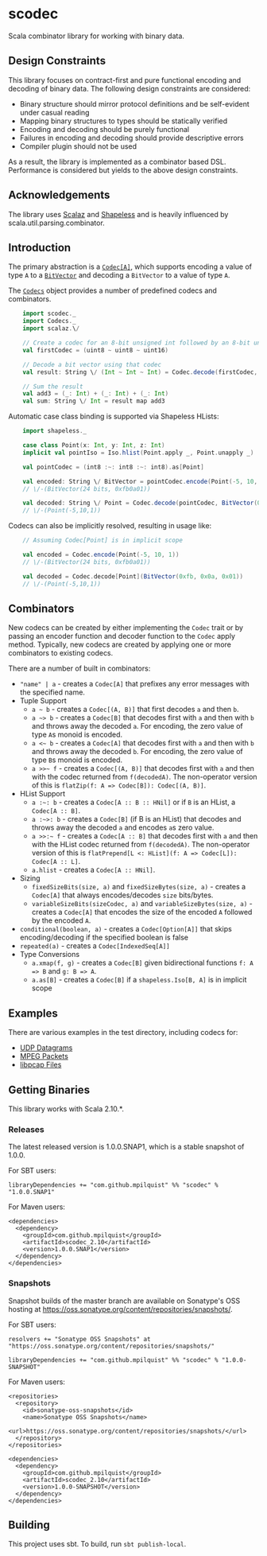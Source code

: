 scodec
======

Scala combinator library for working with binary data.

Design Constraints
------------------

This library focuses on contract-first and pure functional encoding and decoding of binary data.
The following design constraints are considered:
 - Binary structure should mirror protocol definitions and be self-evident under casual reading
 - Mapping binary structures to types should be statically verified
 - Encoding and decoding should be purely functional
 - Failures in encoding and decoding should provide descriptive errors
 - Compiler plugin should not be used

As a result, the library is implemented as a combinator based DSL.
Performance is considered but yields to the above design constraints.

Acknowledgements
----------------
The library uses [Scalaz](https://github.com/scalaz/scalaz) and [Shapeless](https://github.com/milessabin/shapeless)
and is heavily influenced by scala.util.parsing.combinator.


Introduction
------------

The primary abstraction is a [`Codec[A]`](src/main/scala/scodec/Codec.scala), which supports encoding a value of type `A` to a
[`BitVector`](src/main/scala/scodec/BitVector.scala) and decoding a `BitVector` to a value of type `A`.

The [`Codecs`](src/main/scala/scodec/Codecs.scala) object provides a number of predefined codecs and combinators.

```scala
    import scodec._
    import Codecs._
    import scalaz.\/

    // Create a codec for an 8-bit unsigned int followed by an 8-bit unsigned int followed by a 16-bit unsigned int
    val firstCodec = (uint8 ~ uint8 ~ uint16)

    // Decode a bit vector using that codec
    val result: String \/ (Int ~ Int ~ Int) = Codec.decode(firstCodec, BitVector(0x10, 0x2a, 0x03, 0xff))

    // Sum the result
    val add3 = (_: Int) + (_: Int) + (_: Int)
    val sum: String \/ Int = result map add3
```

Automatic case class binding is supported via Shapeless HLists:

```scala
    import shapeless._

    case class Point(x: Int, y: Int, z: Int)
    implicit val pointIso = Iso.hlist(Point.apply _, Point.unapply _)

    val pointCodec = (int8 :~: int8 :~: int8).as[Point]

    val encoded: String \/ BitVector = pointCodec.encode(Point(-5, 10, 1))
    // \/-(BitVector(24 bits, 0xfb0a01))

    val decoded: String \/ Point = Codec.decode(pointCodec, BitVector(0xfb, 0x0a, 0x01))
    // \/-(Point(-5,10,1))
```

Codecs can also be implicitly resolved, resulting in usage like:

```scala
    // Assuming Codec[Point] is in implicit scope

    val encoded = Codec.encode(Point(-5, 10, 1))
    // \/-(BitVector(24 bits, 0xfb0a01))

    val decoded = Codec.decode[Point](BitVector(0xfb, 0x0a, 0x01))
    // \/-(Point(-5,10,1))
```

Combinators
-----------

New codecs can be created by either implementing the `Codec` trait or by passing an encoder function and decoder function to the `Codec` apply method. Typically, new codecs are created by applying one or more combinators to existing codecs.

There are a number of built in combinators:
 - `"name" | a` - creates a `Codec[A]` that prefixes any error messages with the specified name.
 - Tuple Support
   - `a ~ b` - creates a `Codec[(A, B)]` that first decodes `a` and then `b`.
   - `a ~> b` - creates a `Codec[B]` that decodes first with `a` and then with `b` and throws away the decoded `a`. For encoding, the zero value of type `A`s monoid is encoded.
   - `a <~ b` - creates a `Codec[A]` that decodes first with `a` and then with `b` and throws away the decoded `b`. For encoding, the zero value of type `B`s monoid is encoded.
   - `a >>~ f` - creates a `Codec[(A, B)]` that decodes first with `a` and then with the codec returned from `f(decodedA)`. The non-operator version of this is `flatZip(f: A => Codec[B]): Codec[(A, B)]`.
 - HList Support
   - `a :~: b` - creates a `Codec[A :: B :: HNil]` or if `B` is an HList, a `Codec[A :: B]`.
   - `a :~>: b` - creates a `Codec[B]` (if B is an HList) that decodes and throws away the decoded `a` and encodes `a`s zero value.
   - `a >>:~ f` - creates a `Codec[A :: B]` that decodes first with `a` and then with the HList codec returned from `f(decodedA)`. The non-operator version of this is `flatPrepend[L <: HList](f: A => Codec[L]): Codec[A :: L]`.
   - `a.hlist` - creates a `Codec[A :: HNil]`.
 - Sizing
   - `fixedSizeBits(size, a)` and `fixedSizeBytes(size, a)` - creates a `Codec[A]` that always encodes/decodes `size` bits/bytes.
   - `variableSizeBits(sizeCodec, a)` and `variableSizeBytes(size, a)` - creates a `Codec[A]` that encodes the size of the encoded `A` followed by the encoded `A`.
 - `conditional(boolean, a)` - creates a `Codec[Option[A]]` that skips encoding/decoding if the specified boolean is false
 - `repeated(a)` - creates a `Codec[IndexedSeq[A]]`
 - Type Conversions
   - `a.xmap(f, g)` - creates a `Codec[B]` given bidirectional functions `f: A => B` and `g: B => A`.
   - `a.as[B]` - creates a `Codec[B]` if a `shapeless.Iso[B, A]` is in implicit scope


Examples
--------

There are various examples in the test directory, including codecs for:

 - [UDP Datagrams](src/test/scala/scodec/examples/UdpDatagramExample.scala)
 - [MPEG Packets](src/test/scala/scodec/examples/MpegPacketExample.scala)
 - [libpcap Files](src/test/scala/scodec/examples/PcapExample.scala)


Getting Binaries
----------------

This library works with Scala 2.10.*.

### Releases

The latest released version is 1.0.0.SNAP1, which is a stable snapshot of 1.0.0.

For SBT users:

    libraryDependencies += "com.github.mpilquist" %% "scodec" % "1.0.0.SNAP1"


For Maven users:
    
    <dependencies>
      <dependency>
        <groupId>com.github.mpilquist</groupId>
        <artifactId>scodec_2.10</artifactId>
        <version>1.0.0.SNAP1</version>
      </dependency>
    </dependencies>


### Snapshots

Snapshot builds of the master branch are available on Sonatype's OSS hosting at https://oss.sonatype.org/content/repositories/snapshots/.

For SBT users:

    resolvers += "Sonatype OSS Snapshots" at "https://oss.sonatype.org/content/repositories/snapshots/"

    libraryDependencies += "com.github.mpilquist" %% "scodec" % "1.0.0-SNAPSHOT"


For Maven users:

    <repositories>
      <repository>
        <id>sonatype-oss-snapshots</id>
        <name>Sonatype OSS Snapshots</name>
        <url>https://oss.sonatype.org/content/repositories/snapshots/</url>
      </repository>
    </repositories>
    
    <dependencies>
      <dependency>
        <groupId>com.github.mpilquist</groupId>
        <artifactId>scodec_2.10</artifactId>
        <version>1.0.0-SNAPSHOT</version>
      </dependency>
    </dependencies>

Building
--------

This project uses sbt. To build, run `sbt publish-local`.
